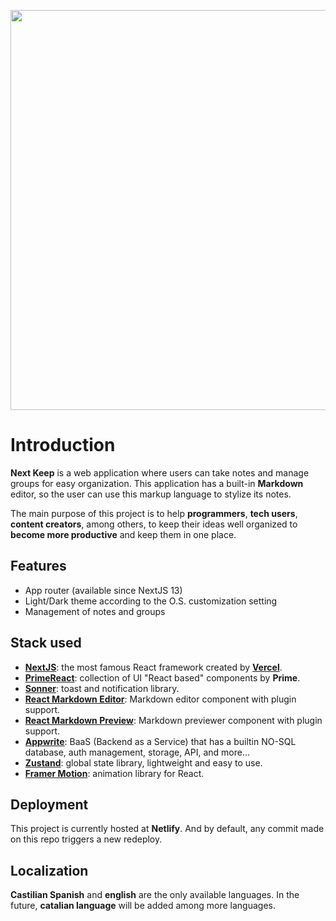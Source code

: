 <p align="center"><img src="https://next-keep.netlify.app/NextKeepText.svg" width=640 /></p>

# Introduction
**Next Keep** is a web application where users can take notes and manage groups for easy organization. This application has a built-in **Markdown** editor, so the user can use this markup language to stylize its notes.

The main purpose of this project is to help **programmers**, **tech users**, **content creators**, among others, to keep their ideas well organized to **become more productive** and keep them in one place.

## Features
+ App router (available since NextJS 13)
+ Light/Dark theme according to the O.S. customization setting
+ Management of notes and groups

## Stack used
+ [**NextJS**](https://www.nextjs.org): the most famous React framework created by [**Vercel**](https://www.vercel.com).
+ [**PrimeReact**](https://primereact.org): collection of UI "React based" components by **Prime**.
+ [**Sonner**](https://sonner.emilkowal.ski/): toast and notification library.
+ [**React Markdown Editor**](https://uiwjs.github.io/react-markdown-editor/): Markdown editor component with plugin support.
+ [**React Markdown Preview**](https://uiwjs.github.io/react-markdown-preview/): Markdown previewer component with plugin support.
+ [**Appwrite**](https://appwrite.io): BaaS (Backend as a Service) that has a builtin NO-SQL database, auth management, storage, API, and more...
+ [**Zustand**](https://zustand.docs.pmnd.rs/getting-started/introduction): global state library, lightweight and easy to use.
+ [**Framer Motion**](https://www.framer.com/motion): animation library for React.

## Deployment
This project is currently hosted at **Netlify**. And by default, any commit made on this repo triggers a new redeploy.

## Localization
**Castilian Spanish** and **english** are the only available languages. In the future, **catalian language** will be added among more languages.
